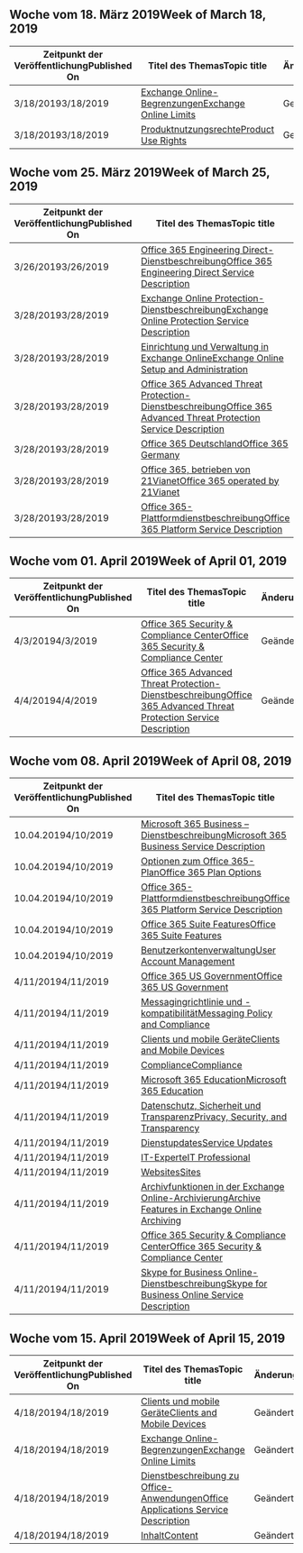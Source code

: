 <!-- This file is generated automatically each week. Changes made to this file will be overwritten.-->




## <a name="week-of-march-18-2019"></a><span data-ttu-id="eff5e-101">Woche vom 18. März 2019</span><span class="sxs-lookup"><span data-stu-id="eff5e-101">Week of March 18, 2019</span></span>


| <span data-ttu-id="eff5e-102">Zeitpunkt der Veröffentlichung</span><span class="sxs-lookup"><span data-stu-id="eff5e-102">Published On</span></span> |<span data-ttu-id="eff5e-103">Titel des Themas</span><span class="sxs-lookup"><span data-stu-id="eff5e-103">Topic title</span></span> | <span data-ttu-id="eff5e-104">Änderung</span><span class="sxs-lookup"><span data-stu-id="eff5e-104">Change</span></span> |
|------|------------|--------|
| <span data-ttu-id="eff5e-105">3/18/2019</span><span class="sxs-lookup"><span data-stu-id="eff5e-105">3/18/2019</span></span> | [<span data-ttu-id="eff5e-106">Exchange Online-Begrenzungen</span><span class="sxs-lookup"><span data-stu-id="eff5e-106">Exchange Online Limits</span></span>](/Office365/ServiceDescriptions/exchange-online-service-description/exchange-online-limits) | <span data-ttu-id="eff5e-107">Geändert</span><span class="sxs-lookup"><span data-stu-id="eff5e-107">modified</span></span> |
| <span data-ttu-id="eff5e-108">3/18/2019</span><span class="sxs-lookup"><span data-stu-id="eff5e-108">3/18/2019</span></span> | [<span data-ttu-id="eff5e-109">Produktnutzungsrechte</span><span class="sxs-lookup"><span data-stu-id="eff5e-109">Product Use Rights</span></span>](/Office365/ServiceDescriptions/office-365-platform-service-description/product-use-rights) | <span data-ttu-id="eff5e-110">Geändert</span><span class="sxs-lookup"><span data-stu-id="eff5e-110">modified</span></span> |


## <a name="week-of-march-25-2019"></a><span data-ttu-id="eff5e-111">Woche vom 25. März 2019</span><span class="sxs-lookup"><span data-stu-id="eff5e-111">Week of March 25, 2019</span></span>


| <span data-ttu-id="eff5e-112">Zeitpunkt der Veröffentlichung</span><span class="sxs-lookup"><span data-stu-id="eff5e-112">Published On</span></span> |<span data-ttu-id="eff5e-113">Titel des Themas</span><span class="sxs-lookup"><span data-stu-id="eff5e-113">Topic title</span></span> | <span data-ttu-id="eff5e-114">Änderung</span><span class="sxs-lookup"><span data-stu-id="eff5e-114">Change</span></span> |
|------|------------|--------|
| <span data-ttu-id="eff5e-115">3/26/2019</span><span class="sxs-lookup"><span data-stu-id="eff5e-115">3/26/2019</span></span> | [<span data-ttu-id="eff5e-116">Office 365 Engineering Direct-Dienstbeschreibung</span><span class="sxs-lookup"><span data-stu-id="eff5e-116">Office 365 Engineering Direct Service Description</span></span>](/Office365/ServiceDescriptions/office-365-engineering-direct-service-description) | <span data-ttu-id="eff5e-117">Geändert</span><span class="sxs-lookup"><span data-stu-id="eff5e-117">modified</span></span> |
| <span data-ttu-id="eff5e-118">3/28/2019</span><span class="sxs-lookup"><span data-stu-id="eff5e-118">3/28/2019</span></span> | [<span data-ttu-id="eff5e-119">Exchange Online Protection-Dienstbeschreibung</span><span class="sxs-lookup"><span data-stu-id="eff5e-119">Exchange Online Protection Service Description</span></span>](/Office365/ServiceDescriptions/exchange-online-protection-service-description/exchange-online-protection-service-description) | <span data-ttu-id="eff5e-120">Geändert</span><span class="sxs-lookup"><span data-stu-id="eff5e-120">modified</span></span> |
| <span data-ttu-id="eff5e-121">3/28/2019</span><span class="sxs-lookup"><span data-stu-id="eff5e-121">3/28/2019</span></span> | [<span data-ttu-id="eff5e-122">Einrichtung und Verwaltung in Exchange Online</span><span class="sxs-lookup"><span data-stu-id="eff5e-122">Exchange Online Setup and Administration</span></span>](/Office365/ServiceDescriptions/exchange-online-service-description/exchange-online-setup-and-administration) | <span data-ttu-id="eff5e-123">Geändert</span><span class="sxs-lookup"><span data-stu-id="eff5e-123">modified</span></span> |
| <span data-ttu-id="eff5e-124">3/28/2019</span><span class="sxs-lookup"><span data-stu-id="eff5e-124">3/28/2019</span></span> | [<span data-ttu-id="eff5e-125">Office 365 Advanced Threat Protection-Dienstbeschreibung</span><span class="sxs-lookup"><span data-stu-id="eff5e-125">Office 365 Advanced Threat Protection Service Description</span></span>](/Office365/ServiceDescriptions/office-365-advanced-threat-protection-service-description) | <span data-ttu-id="eff5e-126">Geändert</span><span class="sxs-lookup"><span data-stu-id="eff5e-126">modified</span></span> |
| <span data-ttu-id="eff5e-127">3/28/2019</span><span class="sxs-lookup"><span data-stu-id="eff5e-127">3/28/2019</span></span> | [<span data-ttu-id="eff5e-128">Office 365 Deutschland</span><span class="sxs-lookup"><span data-stu-id="eff5e-128">Office 365 Germany</span></span>](/Office365/ServiceDescriptions/office-365-platform-service-description/office-365-germany) | <span data-ttu-id="eff5e-129">Geändert</span><span class="sxs-lookup"><span data-stu-id="eff5e-129">modified</span></span> |
| <span data-ttu-id="eff5e-130">3/28/2019</span><span class="sxs-lookup"><span data-stu-id="eff5e-130">3/28/2019</span></span> | [<span data-ttu-id="eff5e-131">Office 365, betrieben von 21Vianet</span><span class="sxs-lookup"><span data-stu-id="eff5e-131">Office 365 operated by 21Vianet</span></span>](/Office365/ServiceDescriptions/office-365-platform-service-description/office-365-operated-by-21vianet) | <span data-ttu-id="eff5e-132">Geändert</span><span class="sxs-lookup"><span data-stu-id="eff5e-132">modified</span></span> |
| <span data-ttu-id="eff5e-133">3/28/2019</span><span class="sxs-lookup"><span data-stu-id="eff5e-133">3/28/2019</span></span> | [<span data-ttu-id="eff5e-134">Office 365-Plattformdienstbeschreibung</span><span class="sxs-lookup"><span data-stu-id="eff5e-134">Office 365 Platform Service Description</span></span>](/Office365/ServiceDescriptions/office-365-platform-service-description/office-365-platform-service-description) | <span data-ttu-id="eff5e-135">Geändert</span><span class="sxs-lookup"><span data-stu-id="eff5e-135">modified</span></span> |


## <a name="week-of-april-01-2019"></a><span data-ttu-id="eff5e-136">Woche vom 01. April 2019</span><span class="sxs-lookup"><span data-stu-id="eff5e-136">Week of April 01, 2019</span></span>


| <span data-ttu-id="eff5e-137">Zeitpunkt der Veröffentlichung</span><span class="sxs-lookup"><span data-stu-id="eff5e-137">Published On</span></span> |<span data-ttu-id="eff5e-138">Titel des Themas</span><span class="sxs-lookup"><span data-stu-id="eff5e-138">Topic title</span></span> | <span data-ttu-id="eff5e-139">Änderung</span><span class="sxs-lookup"><span data-stu-id="eff5e-139">Change</span></span> |
|------|------------|--------|
| <span data-ttu-id="eff5e-140">4/3/2019</span><span class="sxs-lookup"><span data-stu-id="eff5e-140">4/3/2019</span></span> | [<span data-ttu-id="eff5e-141">Office 365 Security & Compliance Center</span><span class="sxs-lookup"><span data-stu-id="eff5e-141">Office 365 Security & Compliance Center</span></span>](/Office365/ServiceDescriptions/office-365-platform-service-description/office-365-securitycompliance-center) | <span data-ttu-id="eff5e-142">Geändert</span><span class="sxs-lookup"><span data-stu-id="eff5e-142">modified</span></span> |
| <span data-ttu-id="eff5e-143">4/4/2019</span><span class="sxs-lookup"><span data-stu-id="eff5e-143">4/4/2019</span></span> | [<span data-ttu-id="eff5e-144">Office 365 Advanced Threat Protection-Dienstbeschreibung</span><span class="sxs-lookup"><span data-stu-id="eff5e-144">Office 365 Advanced Threat Protection Service Description</span></span>](/Office365/ServiceDescriptions/office-365-advanced-threat-protection-service-description) | <span data-ttu-id="eff5e-145">Geändert</span><span class="sxs-lookup"><span data-stu-id="eff5e-145">modified</span></span> |


## <a name="week-of-april-08-2019"></a><span data-ttu-id="eff5e-146">Woche vom 08. April 2019</span><span class="sxs-lookup"><span data-stu-id="eff5e-146">Week of April 08, 2019</span></span>


| <span data-ttu-id="eff5e-147">Zeitpunkt der Veröffentlichung</span><span class="sxs-lookup"><span data-stu-id="eff5e-147">Published On</span></span> |<span data-ttu-id="eff5e-148">Titel des Themas</span><span class="sxs-lookup"><span data-stu-id="eff5e-148">Topic title</span></span> | <span data-ttu-id="eff5e-149">Änderung</span><span class="sxs-lookup"><span data-stu-id="eff5e-149">Change</span></span> |
|------|------------|--------|
| <span data-ttu-id="eff5e-150">10.04.2019</span><span class="sxs-lookup"><span data-stu-id="eff5e-150">4/10/2019</span></span> | [<span data-ttu-id="eff5e-151">Microsoft 365 Business – Dienstbeschreibung</span><span class="sxs-lookup"><span data-stu-id="eff5e-151">Microsoft 365 Business Service Description</span></span>](/Office365/ServiceDescriptions/microsoft-365-business-service-description) | <span data-ttu-id="eff5e-152">Geändert</span><span class="sxs-lookup"><span data-stu-id="eff5e-152">modified</span></span> |
| <span data-ttu-id="eff5e-153">10.04.2019</span><span class="sxs-lookup"><span data-stu-id="eff5e-153">4/10/2019</span></span> | [<span data-ttu-id="eff5e-154">Optionen zum Office 365-Plan</span><span class="sxs-lookup"><span data-stu-id="eff5e-154">Office 365 Plan Options</span></span>](/Office365/ServiceDescriptions/office-365-platform-service-description/office-365-plan-options) | <span data-ttu-id="eff5e-155">Geändert</span><span class="sxs-lookup"><span data-stu-id="eff5e-155">modified</span></span> |
| <span data-ttu-id="eff5e-156">10.04.2019</span><span class="sxs-lookup"><span data-stu-id="eff5e-156">4/10/2019</span></span> | [<span data-ttu-id="eff5e-157">Office 365-Plattformdienstbeschreibung</span><span class="sxs-lookup"><span data-stu-id="eff5e-157">Office 365 Platform Service Description</span></span>](/Office365/ServiceDescriptions/office-365-platform-service-description/office-365-platform-service-description) | <span data-ttu-id="eff5e-158">Geändert</span><span class="sxs-lookup"><span data-stu-id="eff5e-158">modified</span></span> |
| <span data-ttu-id="eff5e-159">10.04.2019</span><span class="sxs-lookup"><span data-stu-id="eff5e-159">4/10/2019</span></span> | [<span data-ttu-id="eff5e-160">Office 365 Suite Features</span><span class="sxs-lookup"><span data-stu-id="eff5e-160">Office 365 Suite Features</span></span>](/Office365/ServiceDescriptions/office-365-platform-service-description/office-365-suite-features) | <span data-ttu-id="eff5e-161">Geändert</span><span class="sxs-lookup"><span data-stu-id="eff5e-161">modified</span></span> |
| <span data-ttu-id="eff5e-162">10.04.2019</span><span class="sxs-lookup"><span data-stu-id="eff5e-162">4/10/2019</span></span> | [<span data-ttu-id="eff5e-163">Benutzerkontenverwaltung</span><span class="sxs-lookup"><span data-stu-id="eff5e-163">User Account Management</span></span>](/Office365/ServiceDescriptions/office-365-platform-service-description/user-account-management) | <span data-ttu-id="eff5e-164">Geändert</span><span class="sxs-lookup"><span data-stu-id="eff5e-164">modified</span></span> |
| <span data-ttu-id="eff5e-165">4/11/2019</span><span class="sxs-lookup"><span data-stu-id="eff5e-165">4/11/2019</span></span> | [<span data-ttu-id="eff5e-166">Office 365 US Government</span><span class="sxs-lookup"><span data-stu-id="eff5e-166">Office 365 US Government</span></span>](/Office365/ServiceDescriptions/office-365-platform-service-description/office-365-us-government/office-365-us-government) | <span data-ttu-id="eff5e-167">Geändert</span><span class="sxs-lookup"><span data-stu-id="eff5e-167">modified</span></span> |
| <span data-ttu-id="eff5e-168">4/11/2019</span><span class="sxs-lookup"><span data-stu-id="eff5e-168">4/11/2019</span></span> | [<span data-ttu-id="eff5e-169">Messagingrichtlinie und -kompatibilität</span><span class="sxs-lookup"><span data-stu-id="eff5e-169">Messaging Policy and Compliance</span></span>](/Office365/ServiceDescriptions/exchange-online-protection-service-description/messaging-policy-and-compliance-servicedesc) | <span data-ttu-id="eff5e-170">Geändert</span><span class="sxs-lookup"><span data-stu-id="eff5e-170">modified</span></span> |
| <span data-ttu-id="eff5e-171">4/11/2019</span><span class="sxs-lookup"><span data-stu-id="eff5e-171">4/11/2019</span></span> | [<span data-ttu-id="eff5e-172">Clients und mobile Geräte</span><span class="sxs-lookup"><span data-stu-id="eff5e-172">Clients and Mobile Devices</span></span>](/Office365/ServiceDescriptions/exchange-online-service-description/clients-and-mobile-devices) | <span data-ttu-id="eff5e-173">Geändert</span><span class="sxs-lookup"><span data-stu-id="eff5e-173">modified</span></span> |
| <span data-ttu-id="eff5e-174">4/11/2019</span><span class="sxs-lookup"><span data-stu-id="eff5e-174">4/11/2019</span></span> | [<span data-ttu-id="eff5e-175">Compliance</span><span class="sxs-lookup"><span data-stu-id="eff5e-175">Compliance</span></span>](/Office365/ServiceDescriptions/office-365-platform-service-description/compliance-servicedesc) | <span data-ttu-id="eff5e-176">Geändert</span><span class="sxs-lookup"><span data-stu-id="eff5e-176">modified</span></span> |
| <span data-ttu-id="eff5e-177">4/11/2019</span><span class="sxs-lookup"><span data-stu-id="eff5e-177">4/11/2019</span></span> | [<span data-ttu-id="eff5e-178">Microsoft 365 Education</span><span class="sxs-lookup"><span data-stu-id="eff5e-178">Microsoft 365 Education</span></span>](/Office365/ServiceDescriptions/office-365-platform-service-description/microsoft-365-education) | <span data-ttu-id="eff5e-179">Geändert</span><span class="sxs-lookup"><span data-stu-id="eff5e-179">modified</span></span> |
| <span data-ttu-id="eff5e-180">4/11/2019</span><span class="sxs-lookup"><span data-stu-id="eff5e-180">4/11/2019</span></span> | [<span data-ttu-id="eff5e-181">Datenschutz, Sicherheit und Transparenz</span><span class="sxs-lookup"><span data-stu-id="eff5e-181">Privacy, Security, and Transparency</span></span>](/Office365/ServiceDescriptions/office-365-platform-service-description/privacy-security-and-transparency) | <span data-ttu-id="eff5e-182">Geändert</span><span class="sxs-lookup"><span data-stu-id="eff5e-182">modified</span></span> |
| <span data-ttu-id="eff5e-183">4/11/2019</span><span class="sxs-lookup"><span data-stu-id="eff5e-183">4/11/2019</span></span> | [<span data-ttu-id="eff5e-184">Dienstupdates</span><span class="sxs-lookup"><span data-stu-id="eff5e-184">Service Updates</span></span>](/Office365/ServiceDescriptions/office-365-platform-service-description/service-updates) | <span data-ttu-id="eff5e-185">Geändert</span><span class="sxs-lookup"><span data-stu-id="eff5e-185">modified</span></span> |
| <span data-ttu-id="eff5e-186">4/11/2019</span><span class="sxs-lookup"><span data-stu-id="eff5e-186">4/11/2019</span></span> | [<span data-ttu-id="eff5e-187">IT-Experte</span><span class="sxs-lookup"><span data-stu-id="eff5e-187">IT Professional</span></span>](/Office365/ServiceDescriptions/sharepoint-online-service-description/it-professional) | <span data-ttu-id="eff5e-188">Geändert</span><span class="sxs-lookup"><span data-stu-id="eff5e-188">modified</span></span> |
| <span data-ttu-id="eff5e-189">4/11/2019</span><span class="sxs-lookup"><span data-stu-id="eff5e-189">4/11/2019</span></span> | [<span data-ttu-id="eff5e-190">Websites</span><span class="sxs-lookup"><span data-stu-id="eff5e-190">Sites</span></span>](/Office365/ServiceDescriptions/sharepoint-online-service-description/sites-servicedesc) | <span data-ttu-id="eff5e-191">Geändert</span><span class="sxs-lookup"><span data-stu-id="eff5e-191">modified</span></span> |
| <span data-ttu-id="eff5e-192">4/11/2019</span><span class="sxs-lookup"><span data-stu-id="eff5e-192">4/11/2019</span></span> | [<span data-ttu-id="eff5e-193">Archivfunktionen in der Exchange Online-Archivierung</span><span class="sxs-lookup"><span data-stu-id="eff5e-193">Archive Features in Exchange Online Archiving</span></span>](/Office365/ServiceDescriptions/exchange-online-archiving-service-description/archive-features) | <span data-ttu-id="eff5e-194">Geändert</span><span class="sxs-lookup"><span data-stu-id="eff5e-194">modified</span></span> |
| <span data-ttu-id="eff5e-195">4/11/2019</span><span class="sxs-lookup"><span data-stu-id="eff5e-195">4/11/2019</span></span> | [<span data-ttu-id="eff5e-196">Office 365 Security & Compliance Center</span><span class="sxs-lookup"><span data-stu-id="eff5e-196">Office 365 Security & Compliance Center</span></span>](/Office365/ServiceDescriptions/office-365-platform-service-description/office-365-securitycompliance-center) | <span data-ttu-id="eff5e-197">Geändert</span><span class="sxs-lookup"><span data-stu-id="eff5e-197">modified</span></span> |
| <span data-ttu-id="eff5e-198">4/11/2019</span><span class="sxs-lookup"><span data-stu-id="eff5e-198">4/11/2019</span></span> | [<span data-ttu-id="eff5e-199">Skype for Business Online-Dienstbeschreibung</span><span class="sxs-lookup"><span data-stu-id="eff5e-199">Skype for Business Online Service Description</span></span>](/Office365/ServiceDescriptions/skype-for-business-online-service-description/skype-for-business-online-service-description) | <span data-ttu-id="eff5e-200">Geändert</span><span class="sxs-lookup"><span data-stu-id="eff5e-200">modified</span></span> |


## <a name="week-of-april-15-2019"></a><span data-ttu-id="eff5e-201">Woche vom 15. April 2019</span><span class="sxs-lookup"><span data-stu-id="eff5e-201">Week of April 15, 2019</span></span>


| <span data-ttu-id="eff5e-202">Zeitpunkt der Veröffentlichung</span><span class="sxs-lookup"><span data-stu-id="eff5e-202">Published On</span></span> |<span data-ttu-id="eff5e-203">Titel des Themas</span><span class="sxs-lookup"><span data-stu-id="eff5e-203">Topic title</span></span> | <span data-ttu-id="eff5e-204">Änderung</span><span class="sxs-lookup"><span data-stu-id="eff5e-204">Change</span></span> |
|------|------------|--------|
| <span data-ttu-id="eff5e-205">4/18/2019</span><span class="sxs-lookup"><span data-stu-id="eff5e-205">4/18/2019</span></span> | [<span data-ttu-id="eff5e-206">Clients und mobile Geräte</span><span class="sxs-lookup"><span data-stu-id="eff5e-206">Clients and Mobile Devices</span></span>](/Office365/ServiceDescriptions/exchange-online-service-description/clients-and-mobile-devices) | <span data-ttu-id="eff5e-207">Geändert</span><span class="sxs-lookup"><span data-stu-id="eff5e-207">modified</span></span> |
| <span data-ttu-id="eff5e-208">4/18/2019</span><span class="sxs-lookup"><span data-stu-id="eff5e-208">4/18/2019</span></span> | [<span data-ttu-id="eff5e-209">Exchange Online-Begrenzungen</span><span class="sxs-lookup"><span data-stu-id="eff5e-209">Exchange Online Limits</span></span>](/Office365/ServiceDescriptions/exchange-online-service-description/exchange-online-limits) | <span data-ttu-id="eff5e-210">Geändert</span><span class="sxs-lookup"><span data-stu-id="eff5e-210">modified</span></span> |
| <span data-ttu-id="eff5e-211">4/18/2019</span><span class="sxs-lookup"><span data-stu-id="eff5e-211">4/18/2019</span></span> | [<span data-ttu-id="eff5e-212">Dienstbeschreibung zu Office-Anwendungen</span><span class="sxs-lookup"><span data-stu-id="eff5e-212">Office Applications Service Description</span></span>](/Office365/ServiceDescriptions/office-applications-service-description/office-applications-service-description) | <span data-ttu-id="eff5e-213">Geändert</span><span class="sxs-lookup"><span data-stu-id="eff5e-213">modified</span></span> |
| <span data-ttu-id="eff5e-214">4/18/2019</span><span class="sxs-lookup"><span data-stu-id="eff5e-214">4/18/2019</span></span> | [<span data-ttu-id="eff5e-215">Inhalt</span><span class="sxs-lookup"><span data-stu-id="eff5e-215">Content</span></span>](/Office365/ServiceDescriptions/sharepoint-online-service-description/content) | <span data-ttu-id="eff5e-216">Geändert</span><span class="sxs-lookup"><span data-stu-id="eff5e-216">modified</span></span> |
